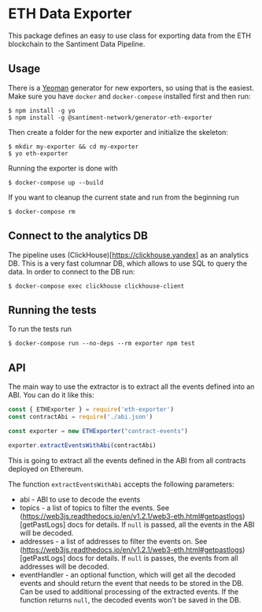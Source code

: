 # ETH Data Exporter

This package defines an easy to use class for exporting data from the ETH blockchain to the Santiment Data Pipeline.

## Usage

There is a [Yeoman](https://yeoman.io) generator for new exporters, so using that is the easiest. Make sure you have `docker` and `docker-compose` installed first and then run:

```
$ npm install -g yo
$ npm install -g @santiment-network/generator-eth-exporter
```

Then create a folder for the new exporter and initialize the skeleton:

```
$ mkdir my-exporter && cd my-exporter
$ yo eth-exporter
```

Running the exporter is done with

```
$ docker-compose up --build
```

If you want to cleanup the current state and run from the beginning run

```
$ docker-compose rm
```

## Connect to the analytics DB

The pipeline uses (ClickHouse)[https://clickhouse.yandex] as an analytics DB. This is a very fast columnar DB, which allows to use SQL to query the data. In order to connect to the DB run:

```
$ docker-compose exec clickhouse clickhouse-client 
```

## Running the tests

To run the tests run

```
$ docker-compose run --no-deps --rm exporter npm test
```

## API

The main way to use the extractor is to extract all the events defined into an ABI. You can do it like this:

```js
const { ETHExporter } = require('eth-exporter')
const contractAbi = require('./abi.json')

const exporter = new ETHExporter("contract-events")

exporter.extractEventsWithAbi(contractAbi)

```

This is going to extract all the events defined in the ABI from all contracts deployed on Ethereum.

The function `extractEventsWithAbi` accepts the following parameters:

* abi - ABI to use to decode the events
* topics - a list of topics to filter the events. See (https://web3js.readthedocs.io/en/v1.2.1/web3-eth.html#getpastlogs)[getPastLogs] docs for details. If `null` is passed, all the events in the ABI will be decoded.
* addresses - a list of addresses to filter the events on. See (https://web3js.readthedocs.io/en/v1.2.1/web3-eth.html#getpastlogs)[getPastLogs] docs for details. If `null` is passes, the events from all addresses will be decoded.
* eventHandler - an optional function, which will get all the decoded events and should return the event that needs to be stored in the DB. Can be used to additional processing of the extracted events. If the function returns `null`, the decoded events won't be saved in the DB.